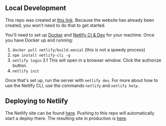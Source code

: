 ## Local Development

This repo was created at [this link](https://app.netlify.com/start/deploy?repository=https://github.com/netlify-templates/one-click-hugo-cms&stack=cms). Because the website has already been created, you won't need to do that to get started.

You'll need to set up [Docker](https://www.docker.com/) and [Netlify CI & Dev](https://docs.netlify.com/cli/get-started/#installation) for your machine.
Once you have Docker up and running:
1. `docker pull netlify/build:xenial` (this is not a speedy process)
2. `npm install netlify-cli -g`
3. `netlify login`
	3.1 This will open in a browser window. Click the authorize button.
4. `netlify init`

Once that's set up, run the server with `netlify dev`.
For more about how to use the Netlify CLI, use the commands `netlify` and `netlify help`.

## Deploying to Netlify

The Netlify site can be found [here](https://app.netlify.com/sites/stupefied-goldberg-35c5b7/overview).
Pushing to this repo will automatically start a deploy there.
The resulting site in production is [here](https://stupefied-goldberg-35c5b7.netlify.app).